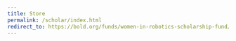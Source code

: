 ```yaml
---
title: Store
permalink: /scholar/index.html
redirect_to: https://bold.org/funds/women-in-robotics-scholarship-fund/
---
```

